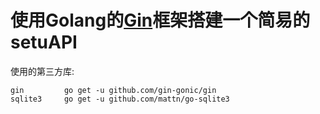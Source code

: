 # 使用Golang的[Gin](https://gin-gonic.com/zh-cn/)框架搭建一个简易的setuAPI


使用的第三方库:
  
    gin         go get -u github.com/gin-gonic/gin
    sqlite3     go get -u github.com/mattn/go-sqlite3
